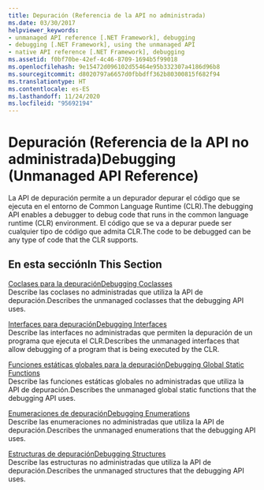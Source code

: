 ```yaml
---
title: Depuración (Referencia de la API no administrada)
ms.date: 03/30/2017
helpviewer_keywords:
- unmanaged API reference [.NET Framework], debugging
- debugging [.NET Framework], using the unmanaged API
- native API reference [.NET Framework], debugging
ms.assetid: f0bf70be-42ef-4c46-8709-1694b5f99018
ms.openlocfilehash: 9e15472d096102d55464e95b332307a4186d96b8
ms.sourcegitcommit: d8020797a6657d0fbbdff362b80300815f682f94
ms.translationtype: HT
ms.contentlocale: es-ES
ms.lasthandoff: 11/24/2020
ms.locfileid: "95692194"
---
```

# <a name="debugging-unmanaged-api-reference"></a><span data-ttu-id="536e9-102">Depuración (Referencia de la API no administrada)</span><span class="sxs-lookup"><span data-stu-id="536e9-102">Debugging (Unmanaged API Reference)</span></span>

<span data-ttu-id="536e9-103">La API de depuración permite a un depurador depurar el código que se ejecuta en el entorno de Common Language Runtime (CLR).</span><span class="sxs-lookup"><span data-stu-id="536e9-103">The debugging API enables a debugger to debug code that runs in the common language runtime (CLR) environment.</span></span> <span data-ttu-id="536e9-104">El código que se va a depurar puede ser cualquier tipo de código que admita CLR.</span><span class="sxs-lookup"><span data-stu-id="536e9-104">The code to be debugged can be any type of code that the CLR supports.</span></span>  
  
## <a name="in-this-section"></a><span data-ttu-id="536e9-105">En esta sección</span><span class="sxs-lookup"><span data-stu-id="536e9-105">In This Section</span></span>  

 [<span data-ttu-id="536e9-106">Coclases para la depuración</span><span class="sxs-lookup"><span data-stu-id="536e9-106">Debugging Coclasses</span></span>](debugging-coclasses.md)  
 <span data-ttu-id="536e9-107">Describe las coclases no administradas que utiliza la API de depuración.</span><span class="sxs-lookup"><span data-stu-id="536e9-107">Describes the unmanaged coclasses that the debugging API uses.</span></span>  
  
 [<span data-ttu-id="536e9-108">Interfaces para depuración</span><span class="sxs-lookup"><span data-stu-id="536e9-108">Debugging Interfaces</span></span>](debugging-interfaces.md)  
 <span data-ttu-id="536e9-109">Describe las interfaces no administradas que permiten la depuración de un programa que ejecuta el CLR.</span><span class="sxs-lookup"><span data-stu-id="536e9-109">Describes the unmanaged interfaces that allow debugging of a program that is being executed by the CLR.</span></span>  
  
 [<span data-ttu-id="536e9-110">Funciones estáticas globales para la depuración</span><span class="sxs-lookup"><span data-stu-id="536e9-110">Debugging Global Static Functions</span></span>](debugging-global-static-functions.md)  
 <span data-ttu-id="536e9-111">Describe las funciones estáticas globales no administradas que utiliza la API de depuración.</span><span class="sxs-lookup"><span data-stu-id="536e9-111">Describes the unmanaged global static functions that the debugging API uses.</span></span>  
  
 [<span data-ttu-id="536e9-112">Enumeraciones de depuración</span><span class="sxs-lookup"><span data-stu-id="536e9-112">Debugging Enumerations</span></span>](debugging-enumerations.md)  
 <span data-ttu-id="536e9-113">Describe las enumeraciones no administradas que utiliza la API de depuración.</span><span class="sxs-lookup"><span data-stu-id="536e9-113">Describes the unmanaged enumerations that the debugging API uses.</span></span>  
  
 [<span data-ttu-id="536e9-114">Estructuras de depuración</span><span class="sxs-lookup"><span data-stu-id="536e9-114">Debugging Structures</span></span>](debugging-structures.md)  
 <span data-ttu-id="536e9-115">Describe las estructuras no administradas que utiliza la API de depuración.</span><span class="sxs-lookup"><span data-stu-id="536e9-115">Describes the unmanaged structures that the debugging API uses.</span></span>

